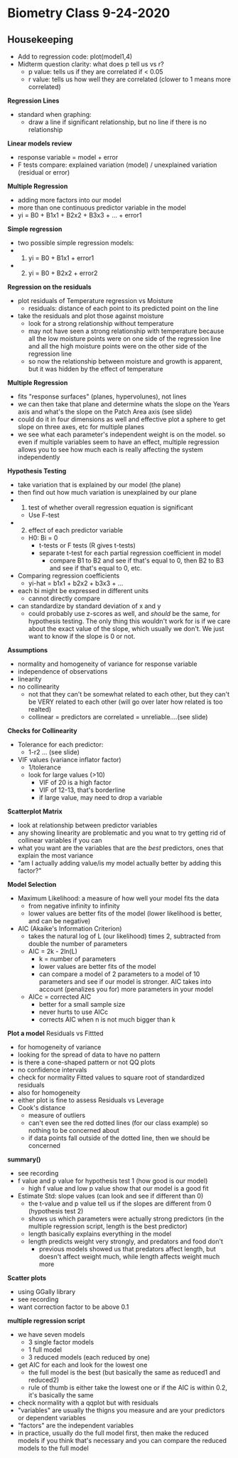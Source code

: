 # Biometry Class 9-24-2020

## Housekeeping
- Add to regression code: plot(model1,4)
- Midterm question clarity: what does p tell us vs r?
  - p value: tells us if they are correlated if < 0.05
  - r value: tells us how well they are correlated (clower to 1 means more correlated)

**Regression Lines**
- standard when graphing:
  - draw a line if significant relationship, but no line if there is no relationship

**Linear models review**
- response variable = model + error
- F tests compare: explained variation (model) / unexplained variation (residual or error)

**Multiple Regression**
- adding more factors into our model
- more than one continuous predictor variable in the model
- yi = B0 + B1x1 + B2x2 + B3x3 + ... + error1

**Simple regression**
- two possible simple regression models:
- 1) yi = B0 + B1x1 + error1
- 2) yi = B0 + B2x2 + error2

**Regression on the residuals**
- plot residuals of Temperature regression vs Moisture
  - residuals: distance of each point to its predicted point on the line
- take the residuals and plot those against moisture
  - look for a strong relationship without temperature
  - may not have seen a strong relationship with temperature because all the low moisture points were on one side of the regression line and all the high moisture points were on the other side of the regression line
  - so now the relationship between moisture and growth is apparent, but it was hidden by the effect of temperature

**Multiple Regression**
- fits "response surfaces" (planes, hypervolunes), not lines
- we can then take that plane and determine whats the slope on the Years axis and what's the slope on the Patch Area axis (see slide)
- could do it in four dimensions as well and effective plot a sphere to get slope on three axes, etc for multiple planes
- we see what each parameter's independent weight is on the model. so even if multiple variables seem to have an effect, multiple regression allows you to see how much each is really affecting the system independently

**Hypothesis Testing**
- take variation that is explained by our model (the plane)
- then find out how much variation is unexplained by our plane
- 1) test of whether overall regression equation is significant
  - Use F-test
- 2) effect of each predictor variable
  - H0: Bi = 0
    - t-tests or F tests (R gives t-tests)
    - separate t-test for each partial regression coefficient in model
      - compare B1 to B2 and see if that's equal to 0, then B2 to B3 and see if that's equal to 0, etc.
- Comparing regression coefficients
  - yi-hat = b1x1 + b2x2 + b3x3 + ...
- each bi might be expressed in different units
  - cannot directly compare
- can standardize by standard deviation of x and y
  - could probably use z-scores as well, and *should* be the same, for hypothesis testing. The only thing this wouldn't work for is if we care about the exact value of the slope, which usually we don't.  We just want to know if the slope is 0 or not.

**Assumptions**
- normality and homogeneity of variance for response variable
- independence of observations
- linearity
- no collinearity
  - not that they can't be somewhat related to each other, but they can't be VERY related to each other (will go over later how related is too realted)
  - collinear = predictors are correlated = unreliable....(see slide)

**Checks for Collinearity**
- Tolerance for each predictor: 
  - 1-r2 ... (see slide)
- VIF values (variance inflator factor)
  - 1/tolerance
  - look for large values (>10)
    - VIF of 20 is a high factor
    - VIF of 12-13, that's borderline
    - if large value, may need to drop a variable

**Scatterplot Matrix**
- look at relationship between predictor variables
- any showing linearity are problematic and you wnat to try getting rid of collinear variables if you can
- what you want are the variables that are the *best* predictors, ones that explain the most variance
- "am I actually adding value/is my model actually better by adding this factor?"

**Model Selection**
- Maximum Likelihood: a measure of how well your model fits the data
  - from negative infinity to infinity
  - lower values are better fits of the model (lower likelihood is better, and can be negative)
- AIC (Akaike's Information Criterion)
  - takes the natural log of L (our likelihood) times 2, subtracted from double the number of parameters
  - AIC = 2k - 2ln(L)
    - k = number of parameters
    - lower values are better fits of the model
    - can compare a model of 2 parameters to a model of 10 parameters and see if our model is stronger. AIC takes into account (penalizes  you for) more parameters in your model
  - AICc = corrected AIC
    - better for a small sample size
    - never hurts to use AICc
    - corrects AIC when n is not much bigger than k


**Plot a model**
Residuals vs Fittted
- for homogeneity of variance
- looking for the spread of data to have no pattern
- is there a cone-shaped pattern or not
QQ plots
- no confidence intervals
- check for normality
Fitted values to square root of standardized residuals
- also for homogeneity
- either plot is fine to assess 
Residuals vs Leverage
- Cook's distance
  - measure of outliers
  - can't even see the red dotted lines (for our class example) so nothing to be concerned about
  - if data points fall outside of the dotted line, then we should be concerned
  
**summary()**
- see recording
- f value and p value for hypothesis test 1 (how good is our model)
  - high f value and low p value show that our model is a good fit
- Estimate Std: slope values (can look and see if different than 0)
  - the t-value and p value tell us if the slopes are different from 0 (hypothesis test 2)
  - shows us which parameters were actually strong predictors (in the multiple regression script, length is the best predictor)
  - length basically explains everything in the model
  - length predicts weight very strongly, and predators and food don't
    - previous models showed us that predators affect length, but doesn't affect weight much, while length affects weight much more

**Scatter plots**
- using GGally library
- see recording
- want correction factor to be above 0.1

**multiple regression script**
- we have seven models
  - 3 single factor models
  - 1 full model
  - 3 reduced models (each reduced by one)
- get AIC for each and look for the lowest one
  - the full model is the best (but basically the same as reduced1 and reduced2)
  - rule of thumb is either take the lowest one or if the AIC is within 0.2, it's basically the same
- check normality with a qqplot but with residuals
- "variables" are usually the thigns you measure and are your predictors or dependent variables
- "factors" are the independent variables
- in practice, usually do the full model first, then make the reduced models if you think that's necessary and you can compare the reduced models to the full model









